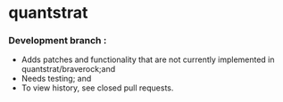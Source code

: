 # quantstrat

### Development branch :
* Adds patches and functionality that are not currently implemented in quantstrat/braverock;and
* Needs testing; and
* To view history, see closed pull requests.
